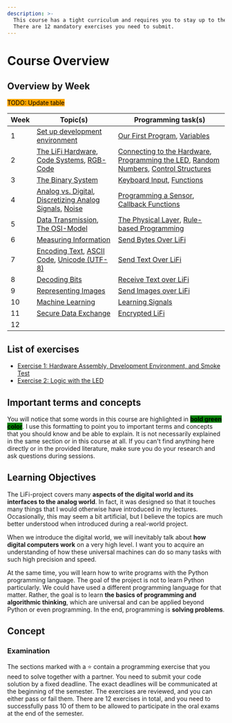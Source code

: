 ```yaml
---
description: >-
  This course has a tight curriculum and requires you to stay up to the tasks.
  There are 12 mandatory exercises you need to submit.
---
```


# Course Overview

## Overview by Week

<mark style="background-color:orange;">TODO: Update table</mark>

| Week | Topic(s)                                                                                                                                                                                                            | Programming task(s)                                                                                                                                                                                                        |
| ---- | ------------------------------------------------------------------------------------------------------------------------------------------------------------------------------------------------------------------- | -------------------------------------------------------------------------------------------------------------------------------------------------------------------------------------------------------------------------- |
| 1    | [Set up development environment](lifi-project/development-environment.md)                                                                                                                                           | [Our First Program](broken-reference), [Variables](lifi-project/smoke-tests.md#variables)                                                                                                                                  |
| 2    | [The LiFi Hardware](broken-reference), [Code Systems](lifi-project/code-systems.md), [RGB-Code](lifi-project/code-systems.md#the-rgb-code)                                                                          | [Connecting to the Hardware](broken-reference), [Programming the LED](lifi-project/the-led.md), [Random Numbers](lifi-project/the-led.md#random-numbers), [Control Structures](lifi-project/the-led.md#control-structures) |
| 3    | [The Binary System](lifi-project/the-binary-system.md)                                                                                                                                                              | [Keyboard Input](lifi-project/human-input.md), [Functions](lifi-project/human-input.md#functions)                                                                                                                          |
| 4    | [Analog vs. Digital](lifi-project/10-analog-vs.-digital.md), [Discretizing Analog Signals](lifi-project/10-analog-vs.-digital.md#discretizing-analog-signals), [Noise](lifi-project/10-analog-vs.-digital.md#noise) | [Programming a Sensor](lifi-project/9-the-color-sensor.md), [Callback Functions](lifi-project/9-the-color-sensor.md#callback-functions)                                                                                    |
| 5    | [Data Transmission](lifi-project/11-data-transmission.md), [The OSI-Model](lifi-project/11-data-transmission.md#the-osi-model)                                                                                      | [The Physical Layer](lifi-project/12-the-physical-layer.md), [Rule-based Programming](lifi-project/12-the-physical-layer.md#rule-base-programming)                                                                         |
| 6    | [Measuring Information](lifi-project/13-measuring-information.md)                                                                                                                                                   | [Send Bytes Over LiFi](lifi-project/14-send-bytes-over-lifi.md)                                                                                                                                                            |
| 7    | [Encoding Text](lifi-project/15-encoding-text.md), [ASCII Code](lifi-project/15-encoding-text.md#ascii-code), [Unicode (UTF-8)](lifi-project/15-encoding-text.md#unicode-utf-8)                                     | [Send Text Over LiFi](lifi-project/16-send-text-over-lifi.md)                                                                                                                                                              |
| 8    | [Decoding Bits](lifi-project/17-decoding-bits.md)                                                                                                                                                                   | [Receive Text over LiFi](lifi-project/18-receive-text-over-lifi.md)                                                                                                                                                        |
| 9    | [Representing Images](lifi-project/19-representing-images.md)                                                                                                                                                       | [Send Images over LiFi](lifi-project/20-send-images-over-lifi.md)                                                                                                                                                          |
| 10   | [Machine Learning](lifi-project/21-learning-the-signal.md)                                                                                                                                                          | [Learning Signals](broken-reference)                                                                                                                                                                                       |
| 11   | [Secure Data Exchange](broken-reference)                                                                                                                                                                            | [Encrypted LiFi](lifi-project/24-encrypted-lifi.md)                                                                                                                                                                        |
| 12   |                                                                                                                                                                                                                     |                                                                                                                                                                                                                            |

## List of exercises

* [Exercise 1: Hardware Assembly, Development Environment, and Smoke Test](https://github.com/winf-hsos/lifi-exercises/raw/main/exercises/01\_exercise\_hardware\_assembly.pdf)
* [Exercise 2: Logic with the LED](https://github.com/winf-hsos/lifi-exercises/raw/main/exercises/02\_exercise\_logic\_with\_the\_led.pdf)

## Important terms and concepts

You will notice that some words in this course are highlighted in <mark style="background-color:green;">**bold green color**</mark>. I use this formatting to point you to important terms and concepts that you should know and be able to explain. It is not necessarily explained in the same section or in this course at all. If you can't find anything here directly or in the provided literature, make sure you do your research and ask questions during sessions.

## Learning Objectives

The LiFi-project covers many **aspects of the digital world and its interfaces to the analog world**. In fact, it was designed so that it touches many things that I would otherwise have introduced in my lectures. Occasionally, this may seem a bit artificial, but I believe the topics are much better understood when introduced during a real-world project.

When we introduce the digital world, we will inevitably talk about **how digital computers work** on a very high level. I want you to acquire an understanding of how these universal machines can do so many tasks with such high precision and speed.

At the same time, you will learn how to write programs with the Python programming language. The goal of the project is not to learn Python particularly. We could have used a different programming language for that matter. Rather, the goal is to learn **the basics of programming and algorithmic thinking**, which are universal and can be applied beyond Python or even programming.  In the end, programming is **solving problems**.

## Concept

### Examination

The sections marked with a ⭐ contain a programming exercise that you need to solve together with a partner. You need to submit your code solution by a fixed deadline. The exact deadlines will be communicated at the beginning of the semester. The exercises are reviewed, and you can either pass or fail them. There are 12 exercises in total, and you need to successfully pass 10 of them to be allowed to participate in the oral exams at the end of the semester.
